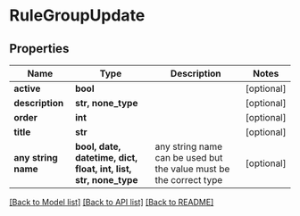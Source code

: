 # RuleGroupUpdate


## Properties
Name | Type | Description | Notes
------------ | ------------- | ------------- | -------------
**active** | **bool** |  | [optional] 
**description** | **str, none_type** |  | [optional] 
**order** | **int** |  | [optional] 
**title** | **str** |  | [optional] 
**any string name** | **bool, date, datetime, dict, float, int, list, str, none_type** | any string name can be used but the value must be the correct type | [optional]

[[Back to Model list]](../README.md#documentation-for-models) [[Back to API list]](../README.md#documentation-for-api-endpoints) [[Back to README]](../README.md)


